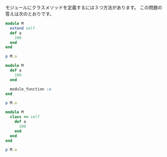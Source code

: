 モジュールにクラスメソッドを定義するには３つ方法があります。
この問題の答えは次のとおりです。

```ruby
module M
  extend self
  def a
    100
  end
end

p M.a
```

```ruby
module M
  def a
    100
  end

  module_function :a
end

p M.a
```

```ruby
module M
  class << self
    def a
      100
    end
  end
end

p M.a
```
